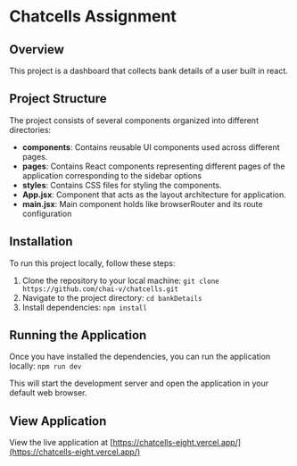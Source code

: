 # Chatcells Assignment

## Overview

This project is a dashboard that collects bank details of a user built in react.

## Project Structure

The project consists of several components organized into different directories:

- **components**: Contains reusable UI components used across different pages.
- **pages**: Contains React components representing different pages of the application corresponding to the sidebar options
- **styles**: Contains CSS files for styling the components.
- **App.jsx**: Component that acts as the layout architecture for application.
- **main.jsx**: Main component holds like browserRouter and its route configuration


## Installation

To run this project locally, follow these steps:

1. Clone the repository to your local machine:
`git clone https://github.com/chai-v/chatcells.git`
2. Navigate to the project directory:
`cd bankDetails`
3. Install dependencies:
`npm install`

## Running the Application

Once you have installed the dependencies, you can run the application locally:
`npm run dev`

This will start the development server and open the application in your default web browser. 

## View Application

View the live application at [https://chatcells-eight.vercel.app/](https://chatcells-eight.vercel.app/)

